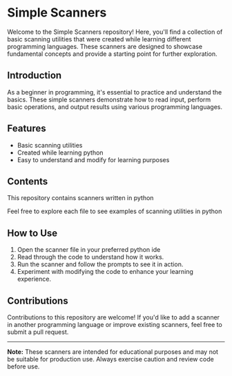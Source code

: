 # Simple Scanners

Welcome to the Simple Scanners repository! Here, you'll find a collection of basic scanning utilities that were created while learning different programming languages. These scanners are designed to showcase fundamental concepts and provide a starting point for further exploration.

## Introduction

As a beginner in programming, it's essential to practice and understand the basics. These simple scanners demonstrate how to read input, perform basic operations, and output results using various programming languages.

## Features

- Basic scanning utilities
- Created while learning python
- Easy to understand and modify for learning purposes

## Contents

This repository contains scanners written in python


Feel free to explore each file to see examples of scanning utilities in python

## How to Use

1. Open the scanner file in your preferred python ide
2. Read through the code to understand how it works.
3. Run the scanner and follow the prompts to see it in action.
4. Experiment with modifying the code to enhance your learning experience.

## Contributions

Contributions to this repository are welcome! If you'd like to add a scanner in another programming language or improve existing scanners, feel free to submit a pull request.


---

**Note:** These scanners are intended for educational purposes and may not be suitable for production use. Always exercise caution and review code before use.
